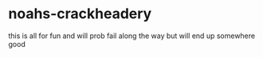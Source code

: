 # noahs-crackheadery
this is all for fun and will prob fail along the way but will end up somewhere good
